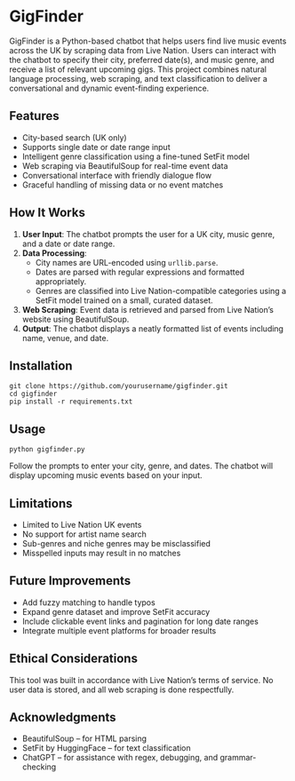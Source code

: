 # GigFinder

GigFinder is a Python-based chatbot that helps users find live music events across the UK by scraping data from Live Nation. Users can interact with the chatbot to specify their city, preferred date(s), and music genre, and receive a list of relevant upcoming gigs. This project combines natural language processing, web scraping, and text classification to deliver a conversational and dynamic event-finding experience.

## Features

- City-based search (UK only)
- Supports single date or date range input
- Intelligent genre classification using a fine-tuned SetFit model
- Web scraping via BeautifulSoup for real-time event data
- Conversational interface with friendly dialogue flow
- Graceful handling of missing data or no event matches

## How It Works

1. **User Input**: The chatbot prompts the user for a UK city, music genre, and a date or date range.
2. **Data Processing**:
   - City names are URL-encoded using `urllib.parse`.
   - Dates are parsed with regular expressions and formatted appropriately.
   - Genres are classified into Live Nation-compatible categories using a SetFit model trained on a small, curated dataset.
3. **Web Scraping**: Event data is retrieved and parsed from Live Nation’s website using BeautifulSoup.
4. **Output**: The chatbot displays a neatly formatted list of events including name, venue, and date.

## Installation

```
git clone https://github.com/yourusername/gigfinder.git
cd gigfinder
pip install -r requirements.txt
```

## Usage

```
python gigfinder.py
```

Follow the prompts to enter your city, genre, and dates. The chatbot will display upcoming music events based on your input.

## Limitations

- Limited to Live Nation UK events
- No support for artist name search
- Sub-genres and niche genres may be misclassified
- Misspelled inputs may result in no matches

## Future Improvements

- Add fuzzy matching to handle typos
- Expand genre dataset and improve SetFit accuracy
- Include clickable event links and pagination for long date ranges
- Integrate multiple event platforms for broader results

## Ethical Considerations

This tool was built in accordance with Live Nation’s terms of service. No user data is stored, and all web scraping is done respectfully.

## Acknowledgments

- BeautifulSoup – for HTML parsing
- SetFit by HuggingFace – for text classification
- ChatGPT – for assistance with regex, debugging, and grammar-checking
